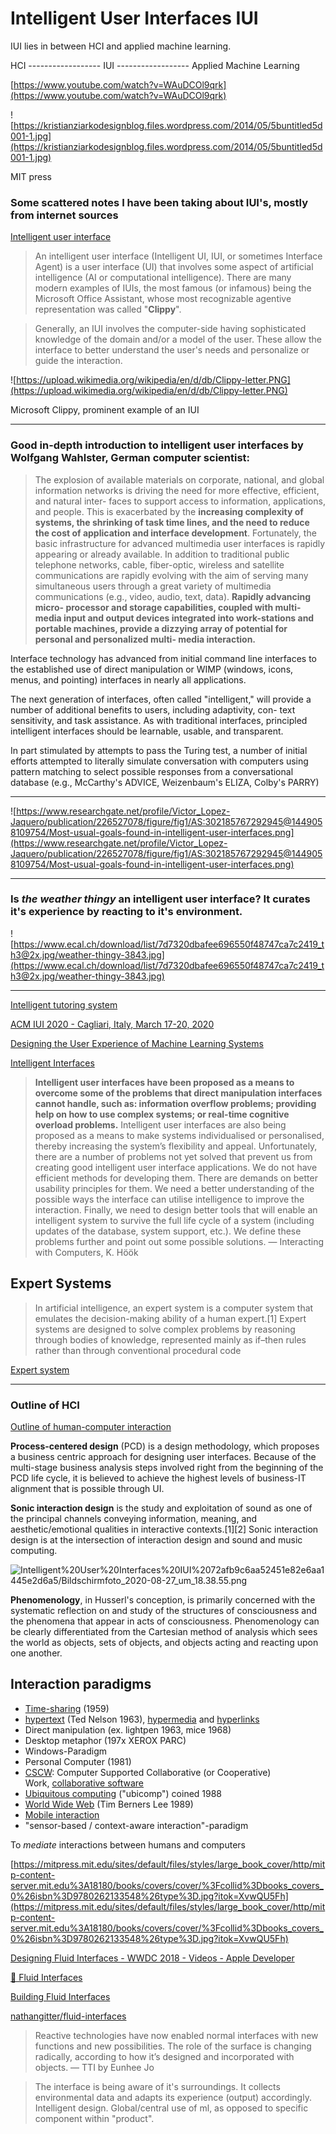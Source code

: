 # Intelligent User Interfaces IUI

IUI lies in between HCI and applied machine learning.

HCI ------------------ IUI ------------------ Applied Machine Learning

[https://www.youtube.com/watch?v=WAuDCOl9qrk](https://www.youtube.com/watch?v=WAuDCOl9qrk)

![https://kristianziarkodesignblog.files.wordpress.com/2014/05/5buntitled5d001-1.jpg](https://kristianziarkodesignblog.files.wordpress.com/2014/05/5buntitled5d001-1.jpg)

MIT press

### Some scattered notes I have been taking about IUI's, mostly from internet sources

[Intelligent user interface](https://en.wikipedia.org/wiki/Intelligent_user_interface)

> An intelligent user interface (Intelligent UI, IUI, or sometimes Interface Agent) is a user interface (UI) that involves some aspect of artificial intelligence (AI or computational intelligence). There are many modern examples of IUIs, the most famous (or infamous) being the Microsoft Office Assistant, whose most recognizable agentive representation was called "**Clippy**".

> Generally, an IUI involves the computer-side having sophisticated knowledge of the domain and/or a model of the user. These allow the interface to better understand the user's needs and personalize or guide the interaction.

![https://upload.wikimedia.org/wikipedia/en/d/db/Clippy-letter.PNG](https://upload.wikimedia.org/wikipedia/en/d/db/Clippy-letter.PNG)

Microsoft Clippy, prominent example of an IUI

---

### Good in-depth introduction to intelligent user interfaces by Wolfgang Wahlster, German computer scientist:

[](http://www.wolfgang-wahlster.de/wordpress/wp-content/uploads/Introduction_to_intelligent_User_Interfaces.pdf)

> The explosion of available materials on corporate, national, and global information networks is driving the need for more effective, efficient, and natural inter- faces to support access to information, applications, and people. This is exacerbated by the **increasing complexity of systems, the shrinking of task time lines, and the need to reduce the cost of application and interface development**. Fortunately, the basic infrastructure for advanced multimedia user interfaces is rapidly appearing or already available. In addition to traditional public telephone networks, cable, fiber-optic, wireless and satellite communications are rapidly evolving with the aim of serving many simultaneous users through a great variety of multimedia communications (e.g., video, audio, text, data). **Rapidly advancing micro- processor and storage capabilities, coupled with multi- media input and output devices integrated into work-stations and portable machines, provide a dizzying array of potential for personal and personalized multi- media interaction.**

Interface technology has advanced from initial command line interfaces to the established use of direct manipulation or WIMP (windows, icons, menus, and pointing) interfaces in nearly all applications.

The next generation of interfaces, often called "intelligent," will provide a number of additional benefits to users, including adaptivity, con- text sensitivity, and task assistance. As with traditional interfaces, principled intelligent interfaces should be learnable, usable, and transparent.

In part stimulated by attempts to pass the Turing test, a number of initial efforts attempted to literally simulate conversation with computers using pattern matching to select possible responses from a conversational database (e.g., McCarthy's ADVICE, Weizenbaum's ELIZA, Colby's PARRY)

---

![https://www.researchgate.net/profile/Victor_Lopez-Jaquero/publication/226527078/figure/fig1/AS:302185767292945@1449058109754/Most-usual-goals-found-in-intelligent-user-interfaces.png](https://www.researchgate.net/profile/Victor_Lopez-Jaquero/publication/226527078/figure/fig1/AS:302185767292945@1449058109754/Most-usual-goals-found-in-intelligent-user-interfaces.png)

---

### Is *the weather thingy* an intelligent user interface? It curates it's experience by reacting to it's environment.

![https://www.ecal.ch/download/list/7d7320dbafee696550f48747ca7c2419_th3@2x.jpg/weather-thingy-3843.jpg](https://www.ecal.ch/download/list/7d7320dbafee696550f48747ca7c2419_th3@2x.jpg/weather-thingy-3843.jpg)

---

[Intelligent tutoring system](https://en.wikipedia.org/wiki/Intelligent_tutoring_system)

[ACM IUI 2020 - Cagliari, Italy, March 17-20, 2020](https://iui.acm.org/2020/)

[Designing the User Experience of Machine Learning Systems](https://www.aaai.org/Library/Symposia/Spring/ss17-04.php)

[Intelligent Interfaces](http://web.media.mit.edu/~lieber/Teaching/Int-Int/Int-Int-Intro.html)

> **Intelligent user interfaces have been proposed as a means to overcome some of the problems that direct manipulation interfaces cannot handle, such as: information overflow problems; providing help on how to use complex systems; or real-time cognitive overload problems.** Intelligent user interfaces are also being proposed as a means to make systems individualised or personalised, thereby increasing the system’s flexibility and appeal. Unfortunately, there are a number of problems not yet solved that prevent us from creating good intelligent user interface applications. We do not have efficient methods for developing them. There are demands on better usability principles for them. We need a better understanding of the possible ways the interface can utilise intelligence to improve the interaction. Finally, we need to design better tools that will enable an intelligent system to survive the full life cycle of a system (including updates of the database, system support, etc.). We define these problems further and point out some possible solutions.
— Interacting with Computers, K. Höök

## Expert Systems

> In artificial intelligence, an expert system is a computer system that emulates the decision-making ability of a human expert.[1] Expert systems are designed to solve complex problems by reasoning through bodies of knowledge, represented mainly as if–then rules rather than through conventional procedural code

[Expert system](https://en.wikipedia.org/wiki/Expert_system)

---

### Outline of HCI

[Outline of human-computer interaction](https://en.wikipedia.org/wiki/Outline_of_human–computer_interaction#Related_fields)

**Process-centered design** (PCD) is a design methodology, which proposes a business centric approach for designing user interfaces. Because of the multi-stage business analysis steps involved right from the beginning of the PCD life cycle, it is believed to achieve the highest levels of business-IT alignment that is possible through UI.

**Sonic interaction design** is the study and exploitation of sound as one of the principal channels conveying information, meaning, and aesthetic/emotional qualities in interactive contexts.[1][2] Sonic interaction design is at the intersection of interaction design and sound and music computing.

![Intelligent%20User%20Interfaces%20IUI%2072afb9c6aa52451e82e6aa1445e2d6a5/Bildschirmfoto_2020-08-27_um_18.38.55.png](Intelligent%20User%20Interfaces%20IUI%2072afb9c6aa52451e82e6aa1445e2d6a5/Bildschirmfoto_2020-08-27_um_18.38.55.png)

**Phenomenology**, in Husserl's conception, is primarily concerned with the systematic reflection on and study of the structures of consciousness and the phenomena that appear in acts of consciousness. Phenomenology can be clearly differentiated from the Cartesian method of analysis which sees the world as objects, sets of objects, and objects acting and reacting upon one another.

## Interaction paradigms

 

- [Time-sharing](https://en.wikipedia.org/wiki/Time-sharing) (1959)
- [hypertext](https://en.wikipedia.org/wiki/Hypertext) (Ted Nelson 1963), [hypermedia](https://en.wikipedia.org/wiki/Hypermedia) and [hyperlinks](https://en.wikipedia.org/wiki/Hyperlink)
- Direct manipulation (ex. lightpen 1963, mice 1968)
- Desktop metaphor (197x XEROX PARC)
- Windows-Paradigm
- Personal Computer (1981)
- [CSCW](https://en.wikipedia.org/wiki/CSCW): Computer Supported Collaborative (or Cooperative) Work, [collaborative software](https://en.wikipedia.org/wiki/Collaborative_software)
- [Ubiquitous computing](https://en.wikipedia.org/wiki/Ubiquitous_computing) ("ubicomp") coined 1988
- [World Wide Web](https://en.wikipedia.org/wiki/World_Wide_Web) (Tim Berners Lee 1989)
- [Mobile interaction](https://en.wikipedia.org/wiki/Mobile_interaction)
- "sensor-based / context-aware interaction"-paradigm

To *mediate* interactions between humans and computers

[https://mitpress.mit.edu/sites/default/files/styles/large_book_cover/http/mitp-content-server.mit.edu%3A18180/books/covers/cover/%3Fcollid%3Dbooks_covers_0%26isbn%3D9780262133548%26type%3D.jpg?itok=XvwQU5Fh](https://mitpress.mit.edu/sites/default/files/styles/large_book_cover/http/mitp-content-server.mit.edu%3A18180/books/covers/cover/%3Fcollid%3Dbooks_covers_0%26isbn%3D9780262133548%26type%3D.jpg?itok=XvwQU5Fh)

[Designing Fluid Interfaces - WWDC 2018 - Videos - Apple Developer](https://developer.apple.com/videos/play/wwdc2018/803/)

[🕺 Fluid Interfaces](https://uxdesign.cc/fluid-interfaces-8302c95939fb)

[Building Fluid Interfaces](https://medium.com/@nathangitter/building-fluid-interfaces-ios-swift-9732bb934bf5)

[nathangitter/fluid-interfaces](https://github.com/nathangitter/fluid-interfaces)

> Reactive technologies have now enabled normal interfaces with new functions and new possibilities. The role of the surface is changing radically, according to how it’s designed and incorporated with objects. — TTI by Eunhee Jo

> The interface is being aware of it's surroundings. It collects environmental data and adapts its experience (output) accordingly. Intelligent design. Global/central use of ml, as opposed to specific component within "product".
